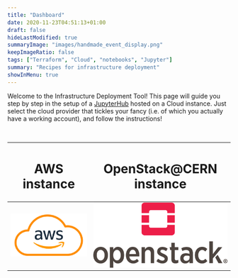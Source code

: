 ```yaml
---
title: "Dashboard"
date: 2020-11-23T04:51:13+01:00
draft: false
hideLastModified: true
summaryImage: "images/handmade_event_display.png"
keepImageRatio: false
tags: ["Terraform", "Cloud", "notebooks", "Jupyter"]
summary: "Recipes for infrastructure deployment"
showInMenu: true
---
```



Welcome to the Infrastructure Deployment Tool! 
This page will guide you step by step in the setup of a [JupyterHub](https://jupyter.org/hub) hosted on a Cloud instance.
Just select the cloud provider that tickles your fancy (i.e. of which you actually have a working account), and follow the instructions!

&nbsp;

| <h1><b>AWS instance</b></h1> | <h1><b>OpenStack@CERN instance</b></h1> |
|        :---:        |        :---:       |
| [![13TeV](./images/Amazon-Web-Services-AWS-Logo.png)](https://gitlab.cern.ch/atlas-open-data-iac-qt-2021/aws_automated_jh_deployment/-/blob/master/README.md) | [![8TeV](./images/OpenStack-Logo-Vertical.png)](https://gitlab.cern.ch/atlas-open-data-iac-qt-2021/automated_jh_deployment/-/blob/master/README.md) |

